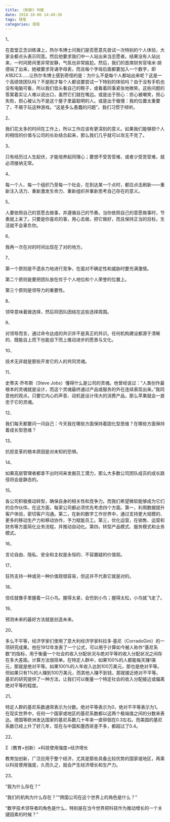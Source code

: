 ```yaml
---
title: 《刷新》书摘
date: 2018-10-06 14:49:38
tags: 随笔
categories: 随笔
---
```


1、

在首堂正念训练课上，热尔韦博士问我们是否愿意先尝试一次特别的个人体验，大家全都点头表示同意。然后他要求我们中一人站出来当志愿者。结果没有人站出来，一时间房间里非常安静，气氛也非常尴尬。然后，我们的首席财务官埃米·胡德站了出来，她被要求背诵字母表，而且每个字母后面都要加入一个数字，即A1B2C3……让热尔韦博士感到奇怪的是：为什么不是每个人都站出来呢？这是一个高绩效团队吗？不是刚才每个人都说要尝试一下特别的体验吗？由于没有手机也没有电脑可看，所以我们低头看自己的鞋子，或看着同事紧张地微笑。这些问题的答案着实让人难以说出口，虽然它们就在嘴边。或是出于担心：担心被嘲笑，担心失败，担心被认为不是这个屋子里最聪明的人。或是出于傲慢：我的位置太重要了，不屑于玩这种游戏。“这是多么愚蠢的问题”，我们习惯于倾听。

2、

我们花太多的时间在工作上，所以工作应该有更深刻的意义。如果我们能够把个人的相信的价值与公司的长处结合起来，那么我们几乎就可以攻无不克了。

3、

只有经历过人生起伏，才能培养起同理心；要想不受苦受难，或者少受苦受难，就必须接纳无常。

4、

每一个人、每一个组织乃至每一个社会，在到达某一个点时，都应点击刷新——重新注入活力、重新激发生命力、重新组织并重新思考自己存在的意义。

5、

人要依照自己的意愿去做事，并遵循自己的节奏。当你依照自己的意愿做事时，节奏就上来了。只要是你喜欢的事，用心去做，把它做好，而且保持正当的目标，生活就不会辜负你。

6、

我再一次在对的时间出现在了对的地方。

7、

第一个原则是不遗余力地进行竞争，在面对不确定性和威胁时要充满激情。

第二个原则是要把团队放在优于个人地位和个人荣誉的位置上。

第三个原则是领导力的重要性。

8、

领导意味着做选择，然后将团队团结在这些选择周围。

9、

对领导而言，通过命令达成的共识并不是真正的共识。任何机构建设都源于清晰的、既能自上而下也能自下而上推动进步的愿景与文化。

10、

技术无非就是那些开发它的人的共同灵魂。

11、

史蒂夫·乔布斯（Steve Jobs）懂得什么是公司的灵魂。他曾经说过：“人类创作最根本的灵魂就是设计，而这个灵魂最终通过产品或服务的外在连续表现出来。”我同意他的观点。只要它内心的声音、动机是设计伟大的消费产品，那么苹果就会一直忠于它的灵魂。

12、

我们每天都要问一问自己：今天我在哪些方面保持着固化型思维？在哪些方面保持着成长型思维？

13、

抗拒变革的根本原因是对未知的恐惧。

14、

如果高层管理者都拿不出时间来发掘员工潜力，那么大多数公司团队成员的成长路径将会是静态的。

15、

各公司积极推动转型，确保自身的相关性和竞争力。而我们希望微软能够成为它们的合作伙伴。在这方面，每家公司都必须优先考虑四个方面。第一，利用数据提升客户体验，密切客户沟通。第二，在新的数字工作世界中，通过支持更大规模的、更多的移动生产力和移动协作，予力赋能员工。第三，优化运营，在销售、运营和财务等方面简化业务流程，并推动自动化。第四，转型产品模式、服务模式和业务模式。

16、

言论自由、隐私、安全和主权是永恒的、不容置疑的价值观。

17、

狂热支持一种或另一种价值观很容易，但这并不代表它就是对的。

18、

信任就像手里握着一只小鸟。握得太紧，会伤到小鸟；握得太松，小鸟就飞走了。

19、

预测未来的最好方法就是创造未来。

20、

多么不平等，经济学家们使用了意大利经济学家科拉多·基尼（CorradoGini）的一项研究成果。他在1912年发表了一个公式，可以用于计算如今被人称作“基尼系数”的指标，用于衡量一个社会的收入分配状况与绝对平等的收入分配状况之间存在多大差距。计算方法很简单。在特定人群中，如果100%的人都能每天赚1美元，那就是绝对平等。如果100%的人年收入达到100万美元，那也是绝对平等。但如果只有1%的人赚到100万美元，而其他人赚不到钱，那就接近绝对不平等。基尼的研究提供了一种方法，让我们可以衡量一个特定社会的收入分配接近或偏离绝对平等的程度。

21、

特定人群的基尼系数通常表示为分数。绝对平等表示为0，绝对不平等表示为1。在现实世界中，任何一个国家或地区的基尼系数都以这两个极端值之间的分数来表达。德国等欧洲发达国家的基尼系数几十年来一直徘徊在0.3左右。而美国的基尼系数已经上升了好几年，现在与中国和墨西哥差不多，都超过了0.4。

22、

Σ（教育+创新）×科技使用强度=经济增长

教育加创新，广泛应用于整个经济，尤其是那些具备比较优势的国家或地区，再乘以科技使用强度，久而久之，就会产生经济增长和生产力。

23、

“我为什么存在？”

“我们的机构为什么存在？”“跨国公司在这个世界上的角色是什么？”

“数字技术领导者的角色是什么，特别是在当今世界把科技作为推动增长的一个关键因素的时候？”